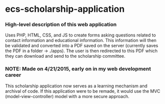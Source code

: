 # ecs-scholarship-application
### High-level description of this web application
Uses PHP, HTML, CSS, and JS to create forms asking questions related to contact information and educational information. This information will then be validated and converted into a PDF saved on the server (currently saves the PDF in a folder -> ./apps). The user is then redirected to this PDF which they can download and send to the scholarship committee.

### NOTE: Made on 4/21/2015, early on in my web development career
This scholarship application now serves as a learning mechanism and archival of code. If this application were to be remade, it would use the MVC (model-view-controller) model with a more secure approach.

